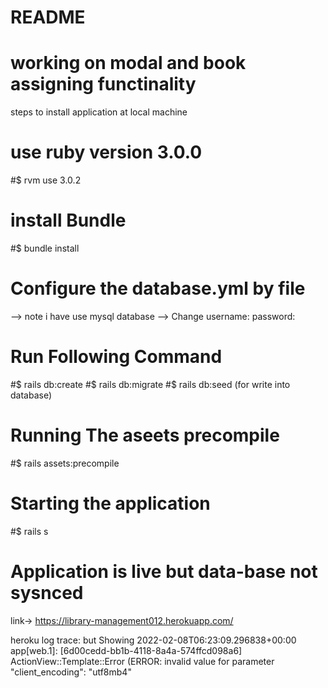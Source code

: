 # README

# working on modal and book assigning functinality

steps to install application at local machine

# use ruby version 3.0.0
#$ rvm use 3.0.2
# install Bundle
#$ bundle install
# Configure the database.yml by file
--> note i have use mysql database 
--> Change 
    username: 
    password:
# Run Following Command
#$ rails db:create
#$ rails db:migrate
#$ rails db:seed (for write into database)    
# Running The aseets precompile
#$ rails assets:precompile

# Starting the application
#$ rails s

# Application is live  but data-base not sysnced
link->
https://library-management012.herokuapp.com/

heroku log trace:
 but Showing 2022-02-08T06:23:09.296838+00:00 app[web.1]: [6d00cedd-bb1b-4118-8a4a-574ffcd098a6] ActionView::Template::Error (ERROR:  invalid value for parameter "client_encoding": "utf8mb4"
